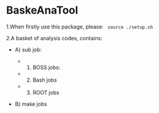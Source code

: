 # BaskeAnaTool
1.When firstly use this package, please: 
   ` source ./setup.sh`


2.A basket of analysis codes, contains:
-  A) sub job:
   - 1) BOSS jobs:
   - 2) Bash jobs
   - 3) ROOT jobs
 
 - B) make jobs

